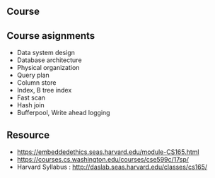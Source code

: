 ## Course


## Course asignments 
+ Data system design 
+ Database architecture 
+ Physical organization 
+ Query plan 
+ Column store
+ Index, B tree index
+ Fast scan 
+ Hash join 
+ Bufferpool, Write ahead logging 


## Resource 
+ https://embeddedethics.seas.harvard.edu/module-CS165.html
+ https://courses.cs.washington.edu/courses/cse599c/17sp/
+ Harvard Syllabus : http://daslab.seas.harvard.edu/classes/cs165/